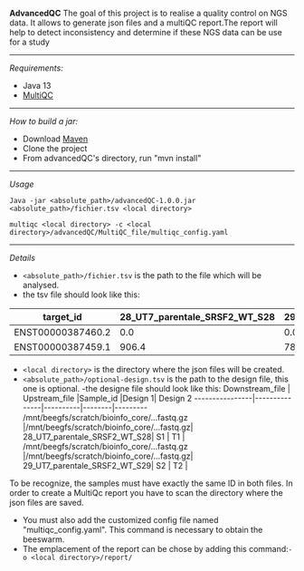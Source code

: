 **AdvancedQC**
The goal of this project is to realise  a quality control on NGS data. It allows to generate json files and a multiQC report.The report will help to detect inconsistency and determine if these NGS data can be use for a study

--------
*Requirements:*
- Java 13
- [MultiQC](https://github.com/ewels/MultiQC)
-------
*How to build a jar:*
- Download [Maven](https://maven.apache.org/download.cgi)
- Clone the project
- From advancedQC's directory, run "mvn install"

------
*Usage*

`Java -jar <absolute_path>/advancedQC-1.0.0.jar <absolute_path>/fichier.tsv <local directory>`

`multiqc <local directory> -c <local directory>/advancedQC/MultiQC_file/multiqc_config.yaml`

-------
*Details*
- `<absolute_path>/fichier.tsv` is the path to the file which will be analysed.
- the tsv file should look like this:  

 target_id	|28_UT7_parentale_SRSF2_WT_S28| 29_UT7_parentale_SRSF2_WT_S29
 ----------|------------------------------|-----------------------------
 ENST00000387460.2|	0.0|	0.0
 ENST00000387459.1|	906.4	|786.8710000000001

- `<local directory>` is the directory where the json files will be created.
- `<absolute_path>/optional-design.tsv` is the path to the design file, this one is optional.
-the designe file should look like this:
Downstream_file |	Upstream_file	|Sample_id	|Design 1|	Design 2
----------------|---------------|----------|--------|---------
/mnt/beegfs/scratch/bioinfo_core/...fastq.gz	|/mnt/beegfs/scratch/bioinfo_core/...fastq.gz|	28_UT7_parentale_SRSF2_WT_S28|	S1 |	T1 |	
/mnt/beegfs/scratch/bioinfo_core/...fastq.gz	|/mnt/beegfs/scratch/bioinfo_core/...fastq.gz|	29_UT7_parentale_SRSF2_WT_S29|	S2	| T2 |	

To be recognize, the samples must have exactly the same ID in both files.
In order to create a MultiQc report you have to scan the directory where the json files are saved.
- You must also add the customized config file named "multiqc_config.yaml". This command is necessary to obtain the beeswarm.
- The emplacement of the report can be chose by adding this command:`-o <local directory>/report/`

